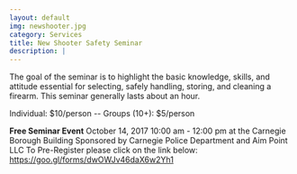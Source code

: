 ```yaml
---
layout: default
img: newshooter.jpg
category: Services
title: New Shooter Safety Seminar
description: |
---
```

The goal of the seminar is to highlight the basic knowledge, skills, and attitude essential for selecting, safely handling, storing, and cleaning a firearm.  This seminar generally lasts about an hour.    
      
Individual: $10/person -- Groups (10+): $5/person




****Free Seminar Event**** 
October 14, 2017 10:00 am - 12:00 pm at the Carnegie Borough Building
Sponsored by Carnegie Police Department and Aim Point LLC
To Pre-Register please click on the link below:
https://goo.gl/forms/dwOWJv46daX6w2Yh1
